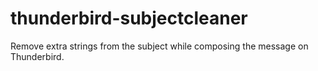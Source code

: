 thunderbird-subjectcleaner
==========================

Remove extra strings from the subject while composing the message on Thunderbird.
